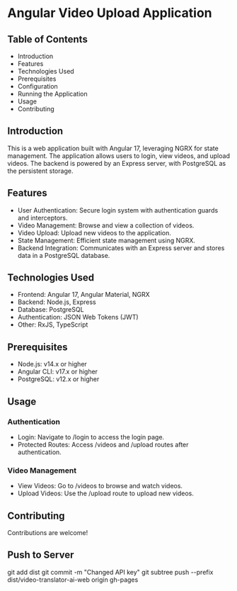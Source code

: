 # Angular Video Upload Application
## Table of Contents
- Introduction
- Features
- Technologies Used
- Prerequisites
- Configuration
- Running the Application
- Usage
- Contributing

## Introduction
This is a web application built with Angular 17, leveraging NGRX for state management. The application allows users to login, view videos, and upload videos. The backend is powered by an Express server, with PostgreSQL as the persistent storage.

## Features
- User Authentication: Secure login system with authentication guards and interceptors.
- Video Management: Browse and view a collection of videos.
- Video Upload: Upload new videos to the application.
- State Management: Efficient state management using NGRX.
- Backend Integration: Communicates with an Express server and stores data in a PostgreSQL database.

## Technologies Used
- Frontend: Angular 17, Angular Material, NGRX
- Backend: Node.js, Express
- Database: PostgreSQL
- Authentication: JSON Web Tokens (JWT)
- Other: RxJS, TypeScript

## Prerequisites
- Node.js: v14.x or higher
- Angular CLI: v17.x or higher
- PostgreSQL: v12.x or higher

## Usage

### Authentication
- Login: Navigate to /login to access the login page.
- Protected Routes: Access /videos and /upload routes after authentication.

### Video Management
- View Videos: Go to /videos to browse and watch videos.
- Upload Videos: Use the /upload route to upload new videos.

## Contributing
Contributions are welcome!

## Push to Server
git add dist
git commit -m "Changed API key"
git subtree push --prefix dist/video-translator-ai-web origin gh-pages
